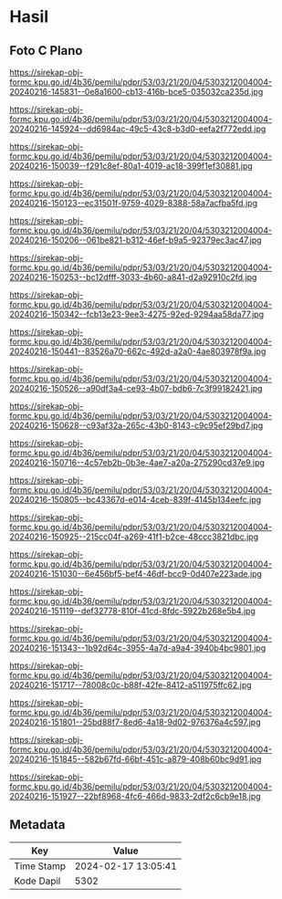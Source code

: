 # Hasil

## Foto C Plano

https://sirekap-obj-formc.kpu.go.id/4b36/pemilu/pdpr/53/03/21/20/04/5303212004004-20240216-145831--0e8a1600-cb13-416b-bce5-035032ca235d.jpg

https://sirekap-obj-formc.kpu.go.id/4b36/pemilu/pdpr/53/03/21/20/04/5303212004004-20240216-145924--dd6984ac-49c5-43c8-b3d0-eefa2f772edd.jpg

https://sirekap-obj-formc.kpu.go.id/4b36/pemilu/pdpr/53/03/21/20/04/5303212004004-20240216-150039--f291c8ef-80a1-4019-ac18-399f1ef30881.jpg

https://sirekap-obj-formc.kpu.go.id/4b36/pemilu/pdpr/53/03/21/20/04/5303212004004-20240216-150123--ec31501f-9759-4029-8388-58a7acfba5fd.jpg

https://sirekap-obj-formc.kpu.go.id/4b36/pemilu/pdpr/53/03/21/20/04/5303212004004-20240216-150206--061be821-b312-46ef-b9a5-92379ec3ac47.jpg

https://sirekap-obj-formc.kpu.go.id/4b36/pemilu/pdpr/53/03/21/20/04/5303212004004-20240216-150253--bc12dfff-3033-4b60-a841-d2a92910c2fd.jpg

https://sirekap-obj-formc.kpu.go.id/4b36/pemilu/pdpr/53/03/21/20/04/5303212004004-20240216-150342--fcb13e23-9ee3-4275-92ed-9294aa58da77.jpg

https://sirekap-obj-formc.kpu.go.id/4b36/pemilu/pdpr/53/03/21/20/04/5303212004004-20240216-150441--83526a70-662c-492d-a2a0-4ae803978f9a.jpg

https://sirekap-obj-formc.kpu.go.id/4b36/pemilu/pdpr/53/03/21/20/04/5303212004004-20240216-150526--a90df3a4-ce93-4b07-bdb6-7c3f99182421.jpg

https://sirekap-obj-formc.kpu.go.id/4b36/pemilu/pdpr/53/03/21/20/04/5303212004004-20240216-150628--c93af32a-265c-43b0-8143-c9c95ef29bd7.jpg

https://sirekap-obj-formc.kpu.go.id/4b36/pemilu/pdpr/53/03/21/20/04/5303212004004-20240216-150716--4c57eb2b-0b3e-4ae7-a20a-275290cd37e9.jpg

https://sirekap-obj-formc.kpu.go.id/4b36/pemilu/pdpr/53/03/21/20/04/5303212004004-20240216-150805--bc43367d-e014-4ceb-839f-4145b134eefc.jpg

https://sirekap-obj-formc.kpu.go.id/4b36/pemilu/pdpr/53/03/21/20/04/5303212004004-20240216-150925--215cc04f-a269-41f1-b2ce-48ccc3821dbc.jpg

https://sirekap-obj-formc.kpu.go.id/4b36/pemilu/pdpr/53/03/21/20/04/5303212004004-20240216-151030--6e456bf5-bef4-46df-bcc9-0d407e223ade.jpg

https://sirekap-obj-formc.kpu.go.id/4b36/pemilu/pdpr/53/03/21/20/04/5303212004004-20240216-151119--def32778-810f-41cd-8fdc-5922b268e5b4.jpg

https://sirekap-obj-formc.kpu.go.id/4b36/pemilu/pdpr/53/03/21/20/04/5303212004004-20240216-151343--1b92d64c-3955-4a7d-a9a4-3940b4bc9801.jpg

https://sirekap-obj-formc.kpu.go.id/4b36/pemilu/pdpr/53/03/21/20/04/5303212004004-20240216-151717--78008c0c-b88f-42fe-8412-a511975ffc62.jpg

https://sirekap-obj-formc.kpu.go.id/4b36/pemilu/pdpr/53/03/21/20/04/5303212004004-20240216-151801--25bd88f7-8ed6-4a18-9d02-976376a4c597.jpg

https://sirekap-obj-formc.kpu.go.id/4b36/pemilu/pdpr/53/03/21/20/04/5303212004004-20240216-151845--582b67fd-66bf-451c-a879-408b60bc9d91.jpg

https://sirekap-obj-formc.kpu.go.id/4b36/pemilu/pdpr/53/03/21/20/04/5303212004004-20240216-151927--22bf8968-4fc6-466d-9833-2df2c6cb9e18.jpg


## Metadata

| Key        | Value               |
| ---------- | ------------------- |
| Time Stamp | 2024-02-17 13:05:41 |
| Kode Dapil | 5302                |



